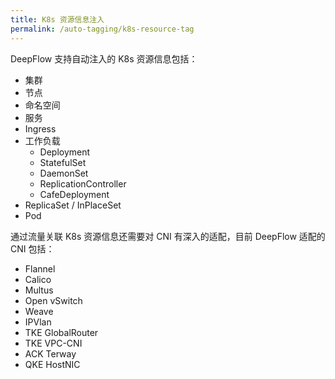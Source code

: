 ```yaml
---
title: K8s 资源信息注入
permalink: /auto-tagging/k8s-resource-tag
---
```


DeepFlow 支持自动注入的 K8s 资源信息包括：
- 集群
- 节点
- 命名空间
- 服务
- Ingress
- 工作负载
  - Deployment
  - StatefulSet
  - DaemonSet
  - ReplicationController
  - CafeDeployment
- ReplicaSet / InPlaceSet
- Pod

通过流量关联 K8s 资源信息还需要对 CNI 有深入的适配，目前 DeepFlow 适配的 CNI 包括：
- Flannel
- Calico
- Multus
- Open vSwitch
- Weave
- IPVlan
- TKE GlobalRouter
- TKE VPC-CNI
- ACK Terway
- QKE HostNIC
